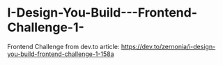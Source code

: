# I-Design-You-Build---Frontend-Challenge-1-
Frontend Challenge from dev.to article:
https://dev.to/zernonia/i-design-you-build-frontend-challenge-1-158a
